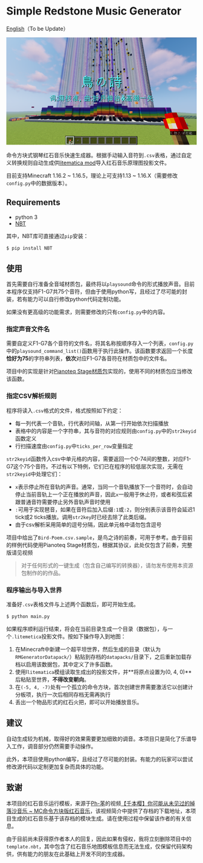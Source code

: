 # Simple Redstone Music Generator
[English]()（To be Update）

![](2021-05-30_18.09.18.png)

命令方块式钢琴红石音乐快速生成器。根据手动输入音符到```.csv```表格，通过自定义转换规则自动生成供[litematica mod](https://github.com/maruohon/litematica)导入红石音乐原理图投影文件。

目前支持Minecraft 1.16.2 ~ 1.16.5，理论上可支持1.13 ~ 1.16.X（需要修改`config.py`中的数据版本）。

## Requirements

* python 3
* [NBT](https://github.com/twoolie/NBT)

其中，NBT库可直接通过`pip`安装：

```sh
$ pip install NBT
```

## 使用

首先需要自行准备全音域材质包，最终将以`playsound`命令的形式播放声音。目前本程序仅支持F1-G7共75个音符，但由于使用python写，且经过了尽可能的封装，若有能力可以自行修改python代码定制功能。

如果没有更高级的功能需求，则需要修改的只有`config.py`中的内容。

### 指定声音文件名

需要自定义F1-G7各个音符的文件名，将其名称按顺序存入一个列表，`config.py`中的`playsound_command_list()`函数用于执行此操作。该函数要求返回一个长度**恰好为75**的字符串列表，**依次**对应F1-G7各音符在材质包中的文件名。

项目中的实现是针对[Pianoteq Stage材质包](https://www.mcbbs.net/thread-1103895-1-1.html)实现的，使用不同的材质包应当修改该函数。

### 指定CSV解析规则

程序将读入```.csv```格式的文件，格式按照如下约定：

* 每一列代表一个音轨，行代表时间轴，从第一行开始依次扫描播放
* 表格中的内容是一个字符串，其与音符的对应规则由`config.py`中的`str2keyid`函数定义
* 行扫描速度由`config.py`中`ticks_per_row`变量指定

`str2keyid`函数传入csv中单元格的内容，需要返回一个0-74间的整数，对应F1-G7这个75个音符。不过有以下特例，它们已在程序的较低层次实现，无需在`str2keyid`中处理它们：

* `x`表示停止所在音轨的声音。通常，当同一个音轨播放下一个音符时，会自动停止当前音轨上一个正在播放的声音，因此`x`一般用于休止符，或者和弦后紧跟普通音符需要停止另外音轨声音时使用
* `:`可用于实现琶音，如果在音符后加入后缀`:1`或`:2`，则分别表示该音符会延迟1 tick或2 ticks播放。调用`str2key`时已经去除了此类后缀。
* 由于csv解析采用简单的逗号分隔，因此单元格中请勿包含逗号

项目中给出了`Bird-Poem.csv.sample`，是鸟之诗的前奏，可用于参考。由于目前的样例代码使用Pianoteq Stage材质包，根据其协议，此处仅包含了前奏，完整版请见视频

> 对于任何形式的一键生成（包含自己编写的转换器），请勿发布使用本资源包制作的的作品。

### 程序输出与导入世界

准备好`.csv`表格文件与上述两个函数后，即可开始生成。

```sh
$ python main.py
```

如果程序顺利运行结束，将会在当前目录生成一个目录（数据包），与一个`.litemetica`投影文件。按如下操作导入到地图：

1. 在Minecraft中新建一个超平坦世界，然后生成的目录（默认为`RMGeneratorDatapack/`）粘贴到存档的`datapacks/`目录下，之后重新加载存档以启用该数据包，其中定义了许多函数。
2. 使用l`litematica`模组读取生成出的投影文件，并**将原点设置为(0, 4, 0)**后粘贴至世界，**不得改变朝向**。
3. 在`(-5, 4, -7)`处有一个孤立的命令方块，首次创建世界需要激活它以创建计分板项，执行一次后相同存档无需再执行
4. 丢出一个物品形式的红石火把，即可以开始播放音乐。

## 建议

自动生成较为机械，取得好的效果需要更加细致的调音。本项目只是简化了乐谱导入工作，调音部分仍然需要手动操作。

此外，本项目使用python编写，且经过了尽可能的封装。有能力的玩家可以尝试修改源代码以定制更加复杂而具体的功能。

## 致谢

本项目的红石音乐运行模板，来源于[Ph-苯](https://space.bilibili.com/43760886)的视频[【千本樱】你可能从未见过的掉落沙音乐 ~ MC命令方块版红石音乐](https://www.bilibili.com/video/BV19W411Q7fT)，该视频简介中提供了存档的下载地址，本项目生成的红石音乐基于该存档的模块生成。请在使用过程中保留该作者的有关信息。

由于目前尚未获得原作者本人的回复，因此如果有侵权，我将立刻删除项目中的```template.nbt```，其中包含了红石音乐地图模板信息而无法生成，仅保留代码架构供，供有能力的朋友在此基础上开发不同的生成器。

